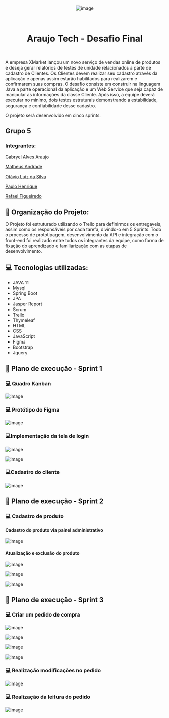 <div style="display: inline_block" align="center">
  <br>
  
  ![image](https://user-images.githubusercontent.com/98560895/198059416-a9fe2bab-757b-4431-bdf9-81935713aa7a.png)

</div>

<br>

<h1 align="center"> Araujo Tech -  Desafio Final</h1>

<br>

A empresa XMarket lançou um novo serviço de vendas online de
produtos e deseja gerar relatórios de testes de unidade relacionados a parte
de cadastro de Clientes.
Os Clientes devem realizar seu cadastro através da aplicação e apenas
assim estarão habilitados para realizarem e confirmarem suas compras. O
desafio consiste em construir na linguagem Java a parte operacional da
aplicação e um Web Service que seja capaz de manipular as informações da
classe Cliente. Após isso, a equipe deverá executar no mínimo, dois testes
estruturais demonstrando a estabilidade, segurança e confiabilidade desse
cadastro.

O projeto será desenvolvido em cinco sprints.

## Grupo 5 

### Integrantes:

[Gabryel Alves Araujo](https://github.com/gabryeldev)

[Matheus Andrade](https://github.com/matheusandrad3)

[Otávio Luiz da Silva](https://github.com/otaviosilvaN)

[Paulo Henrique](https://github.com/paulohenriquepaulo)

[Rafael Figueiredo](https://github.com/rafaelfigueiredo8)

## 📰 Organização do Projeto:

  O Projeto foi estruturado utilizando o Trello para definirmos os entregaveis, assim como os responsáveis por cada tarefa, divindo-o em 5 Sprints. Todo o processo de prototipagem, desenvolvimento da API e integração com o front-end foi realizado entre todos os integrantes da equipe, como forma de fixação do aprendizado e  familiarização com as etapas de desenvolvimento.

## 💻 Tecnologias utilizadas:

 - JAVA 11
 - Mysql
 - Spring Boot
 - JPA
 - Jasper Report
 - Scrum
 - Trello
 - Thymeleaf
 - HTML
 - CSS
 - JavaScript
 - Figma
 - Bootstrap
 - Jquery


## 🚀 Plano de execução - Sprint 1


### 💻 Quadro Kanban

![image](https://user-images.githubusercontent.com/98560895/198059220-8ad8c0bc-6297-43a2-9b08-f73a8bd9a919.png)

### 💻 Protótipo do Figma

![image](https://user-images.githubusercontent.com/98560895/198060127-606fc3de-739c-46fd-8bdb-bf5987b949ce.png)

### 💻Implementação da tela de login

![image](https://user-images.githubusercontent.com/98560895/198103821-80f927b5-d868-472a-a316-51549fad1dfc.png)

![image](https://user-images.githubusercontent.com/98560895/198103649-ae104ac5-7f97-46bf-b1a6-831291317f9c.png)

### 💻Cadastro do cliente

![image](https://user-images.githubusercontent.com/98560895/198104186-06e9e254-c4f4-462a-9304-f201b898031a.png)

## 🚀 Plano de execução - Sprint 2

### 💻 Cadastro de produto

#### Cadastro do produto via painel administrativo

![image](https://user-images.githubusercontent.com/98560895/198104567-cb645ca1-0490-4041-8f64-04301a8caf2c.png)

#### Atualização e exclusão do produto

![image](https://user-images.githubusercontent.com/98560895/198104985-7979aa78-da28-4597-8054-c33f784db740.png)

![image](https://user-images.githubusercontent.com/98560895/198105029-fd6f34b4-d52e-43d3-825d-28a32d94e1f6.png)

![image](https://user-images.githubusercontent.com/98560895/198105504-dfc4d932-8983-4984-b45c-39e39d10151f.png)

## 🚀 Plano de execução - Sprint 3

### 💻 Criar um pedido de compra

![image](https://user-images.githubusercontent.com/98560895/198106340-81d594dd-3336-4b92-b332-ecc93a8d7087.png)

![image](https://user-images.githubusercontent.com/98560895/198106423-a371fe0f-e9f4-454a-abbc-b57ad316e82f.png)

![image](https://user-images.githubusercontent.com/98560895/198106714-4268002f-e52f-42d7-aaa4-e4b1fc4df474.png)

![image](https://user-images.githubusercontent.com/98560895/198106806-39ebd56f-de4f-4a0c-b023-ca830c602de3.png)

### 💻 Realização modificações no pedido

![image](https://user-images.githubusercontent.com/98560895/198107472-ab6ea007-13cc-48ab-bc8c-a17b9a231310.png)

### 💻 Realização da leitura do pedido

![image](https://user-images.githubusercontent.com/98560895/198107684-b759b282-6ecc-4483-ae75-8329ed0a6137.png)









